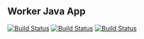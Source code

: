 ## Worker Java App

[![Build Status](http://35.197.246.127/buildStatus/icon?job=instavote%2Fworker-build&subject=Build&color=blue)](http://35.197.246.127/job/instavote/job/worker-build/)
[![Build Status](http://35.197.246.127/buildStatus/icon?job=instavote%2Fworker-test&subject=UnitTest&color=yellow)](http://35.197.246.127/job/instavote/job/worker-test/)
[![Build Status](http://35.197.246.127/buildStatus/icon?job=instavote%2Fworker-package&subject=Package&color=pink)](http://35.197.246.127/job/instavote/job/worker-package/)
